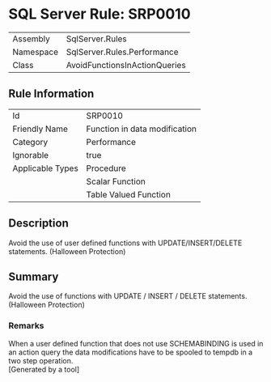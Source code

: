 # SQL Server Rule: SRP0010
  
|    |    |
|----|----|
| Assembly | SqlServer.Rules |
| Namespace | SqlServer.Rules.Performance |
| Class | AvoidFunctionsInActionQueries |
  
## Rule Information
  
|    |    |
|----|----|
| Id | SRP0010 |
| Friendly Name | Function in data modification |
| Category | Performance |
| Ignorable | true |
| Applicable Types | Procedure  |
|   | Scalar Function |
|   | Table Valued Function |
  
## Description
  
Avoid the use of user defined functions with UPDATE/INSERT/DELETE statements. (Halloween Protection)
  
## Summary
  
Avoid the use of functions with UPDATE / INSERT  / DELETE statements. (Halloween Protection)
  
### Remarks
  
When a user defined function that does not use <c>SCHEMABINDING</c> is used in an action
query the data modifications have to be spooled to tempdb in a two step operation.  
[Generated by a tool]
